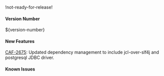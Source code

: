 !not-ready-for-release!

#### Version Number
${version-number}

#### New Features
[CAF-2675](https://jira.autonomy.com/browse/CAF-2675): Updated dependency management to include jcl-over-slf4j and postgresql JDBC driver.

#### Known Issues
